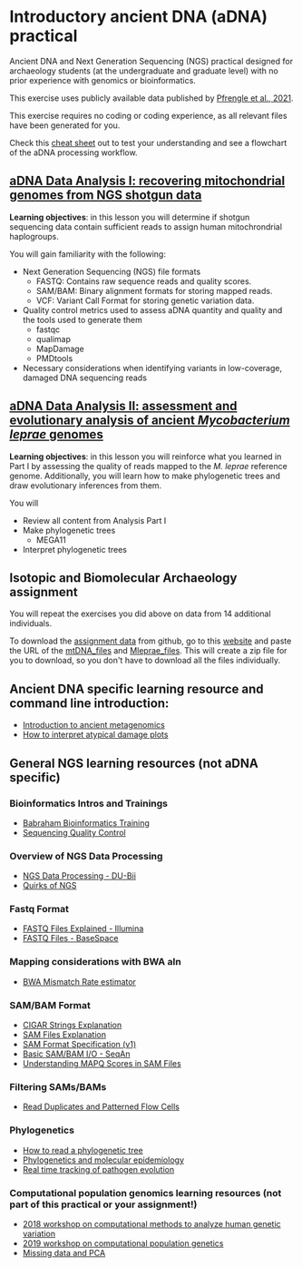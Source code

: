 # Introductory ancient DNA (aDNA) practical
Ancient DNA and Next Generation Sequencing (NGS) practical designed for archaeology students (at the undergraduate and graduate level) with no prior experience with genomics or bioinformatics. 

This exercise uses publicly available data published by [Pfrengle et al., 2021](https://bmcbiol.biomedcentral.com/articles/10.1186/s12915-021-01120-2).

This exercise requires no coding or coding experience, as all relevant files have been generated for you.

Check this [cheat sheet](https://github.com/Kelzor/Introductory-ancient-DNA-practical/blob/main/aDNA_NGS_file_format_cheat_sheet.pdf) out to test your understanding and see a flowchart of the aDNA processing workflow.


## [aDNA Data Analysis I: recovering mitochondrial genomes from NGS shotgun data](https://github.com/Kelzor/Introductory-ancient-DNA-practical/blob/main/aDNA%20Data%20Analysis%20I/aDNA_Data_Analysis_I.md)

__Learning objectives__: in this lesson you will determine if shotgun sequencing data contain sufficient reads to assign human mitochrondrial haplogroups. 

You will gain familiarity with the following:

+ Next Generation Sequencing (NGS) file formats
  - FASTQ: Contains raw sequence reads and quality scores.
  - SAM/BAM: Binary alignment formats for storing mapped reads.
  - VCF: Variant Call Format for storing genetic variation data.
+ Quality control metrics used to assess aDNA quantity and quality and the tools used to generate them
  - fastqc
  - qualimap
  - MapDamage
  - PMDtools
+ Necessary considerations when identifying variants in low-coverage, damaged DNA sequencing reads

## [aDNA Data Analysis II: assessment and evolutionary analysis of ancient _Mycobacterium leprae_ genomes](https://github.com/Kelzor/Introductory-ancient-DNA-practical/blob/main/aDNA%20Data%20Analysis%20II%20-%20M.%20leprae/aDNA_Data_Analysis_II.md)

__Learning objectives__: in this lesson you will reinforce what you learned in Part I by assessing the quality of reads mapped to the _M. leprae_ reference genome. Additionally, you will learn how to make phylogenetic trees and draw evolutionary inferences from them.

You will 

+ Review all content from Analysis Part I
+ Make phylogenetic trees
  - MEGA11
+ Interpret phylogenetic trees

## Isotopic and Biomolecular Archaeology assignment

You will repeat the exercises you did above on data from 14 additional individuals.

To download the [assignment data](https://github.com/Kelzor/Introductory-ancient-DNA-practical/tree/main/Assignment%20data) from github, go to this [website](https://download-directory.github.io/) and paste the URL of the [mtDNA_files](https://github.com/Kelzor/Introductory-ancient-DNA-practical/tree/main/Assignment%20data/mtDNA_files) and [Mleprae_files](https://github.com/Kelzor/Introductory-ancient-DNA-practical/tree/main/Assignment%20data/Mleprae_files). This will create a zip file for you to download, so you don't have to download all the files individually.

## Ancient DNA specific learning resource and command line introduction:

- [Introduction to ancient metagenomics](https://www.spaam-community.org/intro-to-ancient-metagenomics-book/)
- [How to interpret atypical damage plots](https://www.spaam-community.org/little-book-of-smiley-plots/)

## General NGS learning resources (not aDNA specific)

### Bioinformatics Intros and Trainings

- [Babraham Bioinformatics Training](https://www.bioinformatics.babraham.ac.uk/training.html)  
- [Sequencing Quality Control](https://www.bioinformatics.babraham.ac.uk/training/Sequence_QC_Course/Sequencing%20Quality%20Control.pdf)  

###  Overview of NGS Data Processing

- [NGS Data Processing - DU-Bii](https://du-bii.github.io/module-5-Methodes-Outils/seance1_NGS/slides.html#1)
- [Quirks of NGS](https://sequencing.qcfail.com/)  

###  Fastq Format

- [FASTQ Files Explained - Illumina](https://emea.support.illumina.com/bulletins/2016/04/fastq-files-explained.html)  
- [FASTQ Files - BaseSpace](https://help.basespace.illumina.com/articles/descriptive/fastq-files/)  

###  Mapping considerations with BWA aln

- [BWA Mismatch Rate estimator](https://apeltzer.shinyapps.io/bwa-mismatches/)

###  SAM/BAM Format

- [CIGAR Strings Explanation](https://www.drive5.com/usearch/manual/cigar.html)  
- [SAM Files Explanation](https://www.drive5.com/usearch/manual/sam_files.html)  
- [SAM Format Specification (v1)](https://samtools.github.io/hts-specs/SAMv1.pdf)  
- [Basic SAM/BAM I/O - SeqAn](https://seqan.readthedocs.io/en/seqan-v1.4.2/Tutorial/BasicSamBamIO.html)  
- [Understanding MAPQ Scores in SAM Files](http://www.acgt.me/blog/2014/12/16/understanding-mapq-scores-in-sam-files-does-37-42#:~:text=So%20if%20you%20happened%20to,score%20would%20increase%20to%2030)  

###  Filtering SAMs/BAMs

- [Read Duplicates and Patterned Flow Cells](http://core-genomics.blogspot.com/2016/05/increased-read-duplication-on-patterned.html)

###  Phylogenetics

- [How to read a phylogenetic tree](https://artic.network/how-to-read-a-tree.html)
- [Phylogenetics and molecular epidemiology](https://artic.network/)
- [Real time tracking of pathogen evolution](https://nextstrain.org/)

###  Computational population genomics learning resources (not part of this practical or your assignment!)

- [2018 workshop on computational methods to analyze human genetic variation](https://compvar-workshop.readthedocs.io/en/latest/index.html) 
- [2019 workshop on computational population genetics](https://comppopgenworkshop2019.readthedocs.io/en/latest/index.html)
- [Missing data and PCA](https://haam-community.github.io/blog/2024/04/15/blog/)
